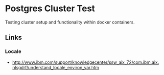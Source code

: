 # Postgres Cluster Test
Testing cluster setup and functionality within docker containers.

## Links
### Locale
* http://www.ibm.com/support/knowledgecenter/ssw_aix_72/com.ibm.aix.nlsgdrf/understand_locale_environ_var.htm
